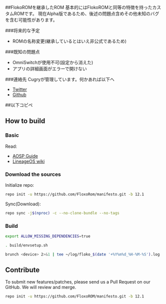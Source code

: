 ##FlokoROMを継承したROM
基本的にはFlokoROMと同等の特徴を持ったカスタムROMです。
現在Alpha版であるため、後述の問題点含めその他未知のバグを含む可能性があります。

###将来的な予定
* ROMの名称変更(継承しているとはいえ非公式であるため)

###既知の問題点
* OmniSwitchが使用不可(設定から消えた)
* アプリの詳細画面がエラーで開けない

###連絡先
Cugryが管理しています。何かあれば以下へ
* [Twitter](https://twitter.com/Cugry)
* [Github](https://github.com/Cugry)

##以下コピペ

## How to build

### Basic

Read:

* [AOSP Guide](https://source.android.com/setup/build/requirements)
* [LineageOS wiki](https://wiki.lineageos.org/devices/kebab/build)

### Download the sources

Initialize repo:

```sh
repo init -u https://github.com/FloxoRom/manifesto.git -b 12.1
```

Sync(Download):

```sh
repo sync -j$(nproc) -c --no-clone-bundle --no-tags
```

### Build

```sh
export ALLOW_MISSING_DEPENDENCIES=true
```

```sh
. build/envsetup.sh
```

```sh
brunch <device> 2>&1 | tee ~/log/floko_$(date '+%Y%m%d_%H-%M-%S').log
```

## Contribute

To submit new features/patches, please send us a Pull Request on our GitHub. We will review and merge.
```sh
repo init -u https://github.com/FloxoROM/manifesto.git -b 12.1
```
